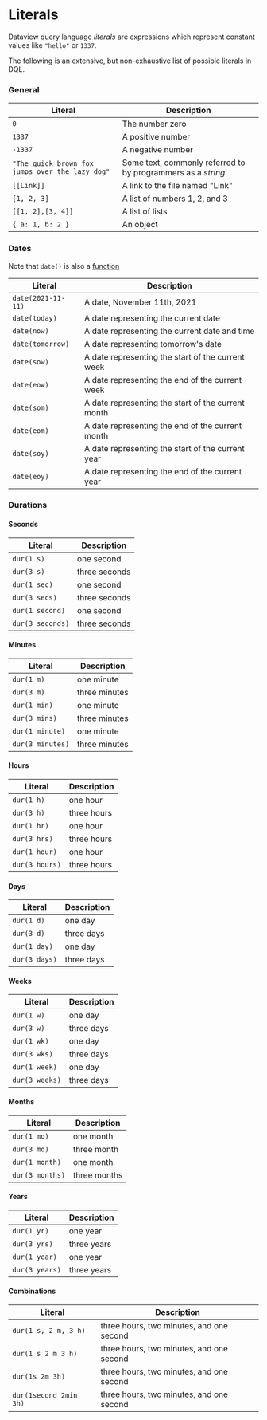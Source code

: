 # Literals

Dataview query language *literals* are expressions which represent constant values like `"hello"` or `1337`.

The following is an extensive, but non-exhaustive list of possible literals in DQL.

### General
Literal|Description
-|-
`0`|The number zero
`1337`|A positive number
`-1337`|A negative number
`"The quick brown fox jumps over the lazy dog"`|Some text, commonly referred to by programmers as a *string*
`[[Link]]`|A link to the file named "Link"
`[1, 2, 3]`|A list of numbers 1, 2, and 3
`[[1, 2],[3, 4]]`|A list of lists
`{ a: 1, b: 2 }`|An object|

### Dates

Note that `date()` is also a [function](query/functions/#dateany)

Literal|Description
-|-
`date(2021-11-11)`|A date, November 11th, 2021
`date(today)`|A date representing the current date
`date(now)`|A date representing the current date and time
`date(tomorrow)`|A date representing tomorrow's date
`date(sow)`|A date representing the start of the current week
`date(eow)`|A date representing the end of the current week
`date(som)`|A date representing the start of the current month
`date(eom)`|A date representing the end of the current month
`date(soy)`|A date representing the start of the current year
`date(eoy)`|A date representing the end of the current year

### Durations
#### Seconds
Literal|Description
-|-
`dur(1 s)`|one second
`dur(3 s)`|three seconds
`dur(1 sec)`|one second
`dur(3 secs)`|three seconds
`dur(1 second)`|one second
`dur(3 seconds)`|three seconds

#### Minutes
Literal|Description
-|-
`dur(1 m)`|one minute|
`dur(3 m)`|three minutes|
`dur(1 min)`|one minute|
`dur(3 mins)`|three minutes|
`dur(1 minute)`|one minute|
`dur(3 minutes)`|three minutes|

#### Hours
Literal|Description
-|-
`dur(1 h)`|one hour|
`dur(3 h)`|three hours|
`dur(1 hr)`|one hour|
`dur(3 hrs)`|three hours|
`dur(1 hour)`|one hour|
`dur(3 hours)`|three hours|

#### Days
Literal|Description
-|-
`dur(1 d)`|one day
`dur(3 d)`|three days
`dur(1 day)`|one day
`dur(3 days)`|three days

#### Weeks
Literal|Description
-|-
`dur(1 w)`|one day
`dur(3 w)`|three days
`dur(1 wk)`|one day
`dur(3 wks)`|three days
`dur(1 week)`|one day
`dur(3 weeks)`|three days

#### Months
Literal|Description
-|-
`dur(1 mo)`|one month
`dur(3 mo)`|three month
`dur(1 month)`|one month
`dur(3 months)`|three months

#### Years
Literal|Description
-|-
`dur(1 yr)`|one year
`dur(3 yrs)`|three years
`dur(1 year)`|one year
`dur(3 years)`|three years

#### Combinations
Literal|Description
-|-
`dur(1 s, 2 m, 3 h)`|three hours, two minutes, and one second
`dur(1 s 2 m 3 h)`|three hours, two minutes, and one second
`dur(1s 2m 3h)`|three hours, two minutes, and one second
`dur(1second 2min 3h)`|three hours, two minutes, and one second
